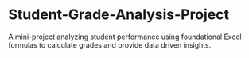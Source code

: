 # Student-Grade-Analysis-Project
A mini-project analyzing student performance using foundational Excel formulas to calculate grades and provide data driven insights.
